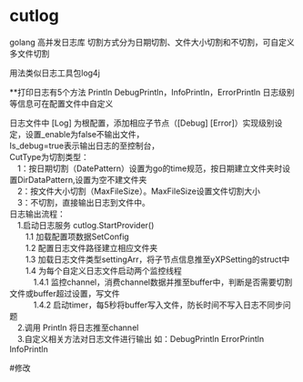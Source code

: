 # cutlog
golang 高并发日志库 切割方式分为日期切割、文件大小切割和不切割，可自定义多文件切割<br />

用法类似日志工具包log4j<br />

**打印日志有5个方法 Println DebugPrintln，InfoPrintln，ErrorPrintln 日志级别等信息可在配置文件中自定义<br />

日志文件中  [Log] 为根配置，添加相应子节点（[Debug] [Error]）实现级别设定，设置_enable为false不输出文件，<br />
Is_debug=true表示输出日志的至控制台，<br />
CutType为切割类型：<br />
    &emsp;1：按日期切割（DatePattern）设置为go的time规范，按日期建立文件夹时设置DirDataPattern,设置为空不建文件夹<br />
    &emsp;2：按文件大小切割（MaxFileSize）。MaxFileSize设置文件切割大小<br />
    &emsp;3：不切割，直接输出日志到文件中。<br />
日志输出流程：<br />
    &emsp;1.启动日志服务 cutlog.StartProvider()<br />
        &emsp;&emsp;1.1 加载配置项数据SetConfig<br />
        &emsp;&emsp;1.2 配置日志文件路径建立相应文件夹<br />
        &emsp;&emsp;1.3 加载日志文件类型settingArr，将子节点信息推至yXPSetting的struct中<br />
        &emsp;&emsp;1.4 为每个自定义日志文件启动两个监控线程<br />
           &emsp;&emsp;&emsp;1.4.1 监控channel，消费channel数据并推至buffer中，判断是否需要切割文件或buffer超过设置，写文件<br />
           &emsp;&emsp;&emsp;1.4.2 启动timer，每5秒将buffer写入文件，防长时间不写入日志不同步问题<br />
    &emsp;2.调用 Println 将日志推至channel<br />
    &emsp;3.自定义相关方法对日志文件进行输出 如：DebugPrintln  ErrorPrintln InfoPrintln<br />


#修改

